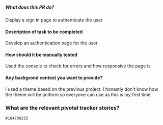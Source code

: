 ##### What does this PR do?

Display a sign in page to authenticate the user

#### Description of task to be completed

Develop an authentication page for the user

#### How should it be manually tested

Used the console to check for errors and how responsive the page is

#### Any backgrond context you want to provide?

I used a theme based on the previous project. I honestly don't know how the theme will be uniform so everyone can use as this is my first time

### What are the relevant pivotal tracker stories?

`#164730255`

